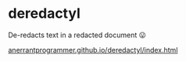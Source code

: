 # deredactyl
De-redacts text in a redacted document 😛

[anerrantprogrammer.github.io/deredactyl/index.html](anerrantprogrammer.github.io/deredactyl/index.html)
